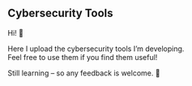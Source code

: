 ## Cybersecurity Tools

Hi! 👋

Here I upload the cybersecurity tools I’m developing.  
Feel free to use them if you find them useful!

Still learning – so any feedback is welcome. 🚀
